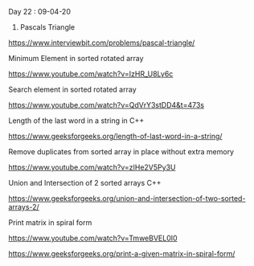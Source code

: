 Day 22 : 09-04-20

1. Pascals Triangle

https://www.interviewbit.com/problems/pascal-triangle/

Minimum Element in sorted rotated array

https://www.youtube.com/watch?v=IzHR_U8Ly6c

Search element in sorted rotated array

https://www.youtube.com/watch?v=QdVrY3stDD4&t=473s

Length of the last word in a string in C++

https://www.geeksforgeeks.org/length-of-last-word-in-a-string/

Remove duplicates from sorted array in place without extra memory 

https://www.youtube.com/watch?v=zIHe2V5Py3U

Union and Intersection of 2 sorted arrays C++

https://www.geeksforgeeks.org/union-and-intersection-of-two-sorted-arrays-2/

Print matrix in spiral form

https://www.youtube.com/watch?v=TmweBVEL0I0

https://www.geeksforgeeks.org/print-a-given-matrix-in-spiral-form/
